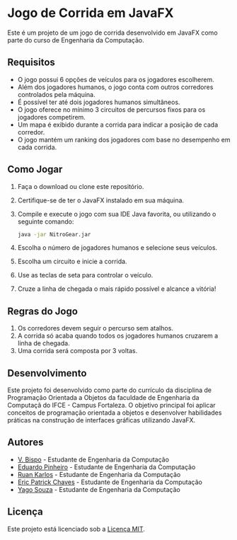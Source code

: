 # Jogo de Corrida em JavaFX

Este é um projeto de um jogo de corrida desenvolvido em JavaFX como parte do curso de Engenharia da Computação.

## Requisitos

- O jogo possui 6 opções de veículos para os jogadores escolherem.
- Além dos jogadores humanos, o jogo conta com outros corredores controlados pela máquina.
- É possível ter até dois jogadores humanos simultâneos.
- O jogo oferece no mínimo 3 circuitos de percursos fixos para os jogadores competirem.
- Um mapa é exibido durante a corrida para indicar a posição de cada corredor.
- O jogo mantém um ranking dos jogadores com base no desempenho em cada corrida.

## Como Jogar

1. Faça o download ou clone este repositório.
2. Certifique-se de ter o JavaFX instalado em sua máquina.
3. Compile e execute o jogo com sua IDE Java favorita, ou utilizando o seguinte comando:

   ```bash
   java -jar NitroGear.jar
   ```

4. Escolha o número de jogadores humanos e selecione seus veículos.
5. Escolha um circuito e inicie a corrida.
6. Use as teclas de seta para controlar o veículo.
7. Cruze a linha de chegada o mais rápido possível e alcance a vitória!

## Regras do Jogo

1. Os corredores devem seguir o percurso sem atalhos.
2. A corrida só acaba quando todos os jogadores humanos cruzarem a linha de chegada.
3. Uma corrida será composta por 3 voltas.

## Desenvolvimento

Este projeto foi desenvolvido como parte do currículo da disciplina de Programação Orientada a Objetos da faculdade de Engenharia da Computaçã do IFCE - Campus Fortaleza. O objetivo principal foi aplicar conceitos de programação orientada a objetos e desenvolver habilidades práticas na construção de interfaces gráficas utilizando JavaFX.

## Autores

- [V. Bispo](https://github.com/usasag) - Estudante de Engenharia da Computação
- [Eduardo Pinheiro](https://github.com/eduardo-pinheirop) - Estudante de Engenharia da Computação
- [Ruan Karlos](https://github.com/ruankarlos1) - Estudante de Engenharia da Computação
- [Eric Patrick Chaves](https://github.com/pattchvs) - Estudante de Engenharia da Computação
- [Yago Souza](https://github.com/Nhagss) - Estudante de Engenharia da Computação

## Licença

Este projeto está licenciado sob a [Licença MIT](LICENSE).

